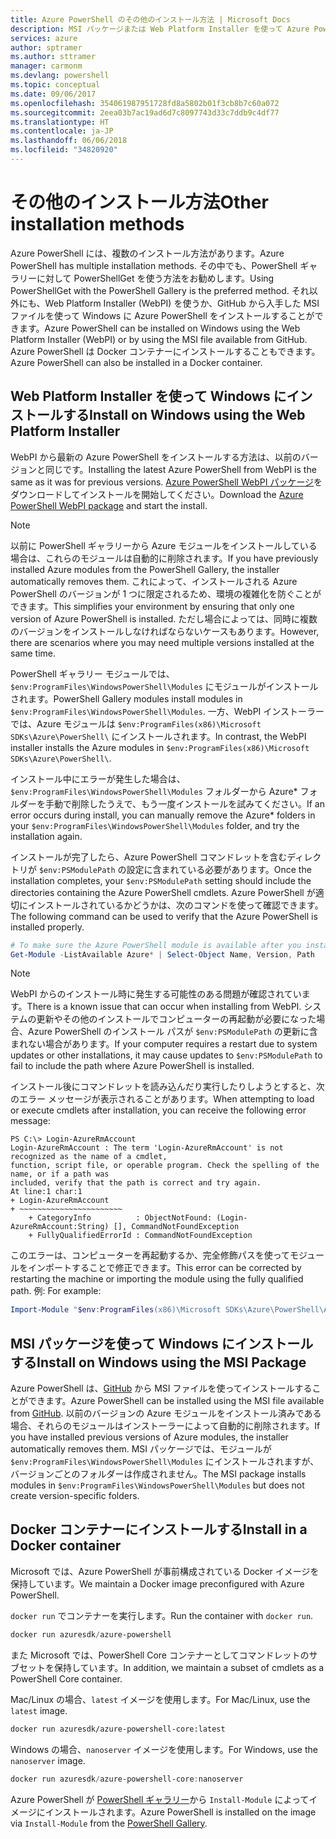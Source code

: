 ```yaml
---
title: Azure PowerShell のその他のインストール方法 | Microsoft Docs
description: MSI パッケージまたは Web Platform Installer を使って Azure PowerShell をインストールする方法について説明します。
services: azure
author: sptramer
ms.author: sttramer
manager: carmonm
ms.devlang: powershell
ms.topic: conceptual
ms.date: 09/06/2017
ms.openlocfilehash: 354061987951728fd8a5802b01f3cb8b7c60a072
ms.sourcegitcommit: 2eea03b7ac19ad6d7c8097743d33c7ddb9c4df77
ms.translationtype: HT
ms.contentlocale: ja-JP
ms.lasthandoff: 06/06/2018
ms.locfileid: "34820920"
---
```

# <a name="other-installation-methods"></a><span data-ttu-id="0a75c-103">その他のインストール方法</span><span class="sxs-lookup"><span data-stu-id="0a75c-103">Other installation methods</span></span>

<span data-ttu-id="0a75c-104">Azure PowerShell には、複数のインストール方法があります。</span><span class="sxs-lookup"><span data-stu-id="0a75c-104">Azure PowerShell has multiple installation methods.</span></span> <span data-ttu-id="0a75c-105">その中でも、PowerShell ギャラリーに対して PowerShellGet を使う方法をお勧めします。</span><span class="sxs-lookup"><span data-stu-id="0a75c-105">Using PowerShellGet with the PowerShell Gallery is the preferred method.</span></span> <span data-ttu-id="0a75c-106">それ以外にも、Web Platform Installer (WebPI) を使うか、GitHub から入手した MSI ファイルを使って Windows に Azure PowerShell をインストールすることができます。</span><span class="sxs-lookup"><span data-stu-id="0a75c-106">Azure PowerShell can be installed on Windows using the Web Platform Installer (WebPI) or by using the MSI file available from GitHub.</span></span> <span data-ttu-id="0a75c-107">Azure PowerShell は Docker コンテナーにインストールすることもできます。</span><span class="sxs-lookup"><span data-stu-id="0a75c-107">Azure PowerShell can also be installed in a Docker container.</span></span>

## <a name="install-on-windows-using-the-web-platform-installer"></a><span data-ttu-id="0a75c-108">Web Platform Installer を使って Windows にインストールする</span><span class="sxs-lookup"><span data-stu-id="0a75c-108">Install on Windows using the Web Platform Installer</span></span>

<span data-ttu-id="0a75c-109">WebPI から最新の Azure PowerShell をインストールする方法は、以前のバージョンと同じです。</span><span class="sxs-lookup"><span data-stu-id="0a75c-109">Installing the latest Azure PowerShell from WebPI is the same as it was for previous versions.</span></span>
<span data-ttu-id="0a75c-110">[Azure PowerShell WebPI パッケージ](http://aka.ms/webpi-azps)をダウンロードしてインストールを開始してください。</span><span class="sxs-lookup"><span data-stu-id="0a75c-110">Download the [Azure PowerShell WebPI package](http://aka.ms/webpi-azps) and start the install.</span></span>

> [!NOTE]
> <span data-ttu-id="0a75c-111">以前に PowerShell ギャラリーから Azure モジュールをインストールしている場合は、これらのモジュールは自動的に削除されます。</span><span class="sxs-lookup"><span data-stu-id="0a75c-111">If you have previously installed Azure modules from the PowerShell Gallery, the installer automatically removes them.</span></span> <span data-ttu-id="0a75c-112">これによって、インストールされる Azure PowerShell のバージョンが 1 つに限定されるため、環境の複雑化を防ぐことができます。</span><span class="sxs-lookup"><span data-stu-id="0a75c-112">This simplifies your environment by ensuring that only one version of Azure PowerShell is installed.</span></span> <span data-ttu-id="0a75c-113">ただし場合によっては、同時に複数のバージョンをインストールしなければならないケースもあります。</span><span class="sxs-lookup"><span data-stu-id="0a75c-113">However, there are scenarios where you may need multiple versions installed at the same time.</span></span>
>
> <span data-ttu-id="0a75c-114">PowerShell ギャラリー モジュールでは、`$env:ProgramFiles\WindowsPowerShell\Modules` にモジュールがインストールされます。</span><span class="sxs-lookup"><span data-stu-id="0a75c-114">PowerShell Gallery modules install modules in `$env:ProgramFiles\WindowsPowerShell\Modules`.</span></span> <span data-ttu-id="0a75c-115">一方、WebPI インストーラーでは、Azure モジュールは `$env:ProgramFiles(x86)\Microsoft SDKs\Azure\PowerShell\` にインストールされます。</span><span class="sxs-lookup"><span data-stu-id="0a75c-115">In contrast, the WebPI installer installs the Azure modules in `$env:ProgramFiles(x86)\Microsoft SDKs\Azure\PowerShell\`.</span></span>
>
> <span data-ttu-id="0a75c-116">インストール中にエラーが発生した場合は、`$env:ProgramFiles\WindowsPowerShell\Modules` フォルダーから Azure\* フォルダーを手動で削除したうえで、もう一度インストールを試みてください。</span><span class="sxs-lookup"><span data-stu-id="0a75c-116">If an error occurs during install, you can manually remove the Azure\* folders in your `$env:ProgramFiles\WindowsPowerShell\Modules` folder, and try the installation again.</span></span>

<span data-ttu-id="0a75c-117">インストールが完了したら、Azure PowerShell コマンドレットを含むディレクトリが `$env:PSModulePath` の設定に含まれている必要があります。</span><span class="sxs-lookup"><span data-stu-id="0a75c-117">Once the installation completes, your `$env:PSModulePath` setting should include the directories containing the Azure PowerShell cmdlets.</span></span> <span data-ttu-id="0a75c-118">Azure PowerShell が適切にインストールされているかどうかは、次のコマンドを使って確認できます。</span><span class="sxs-lookup"><span data-stu-id="0a75c-118">The following command can be used to verify that the Azure PowerShell is installed properly.</span></span>

```powershell
# To make sure the Azure PowerShell module is available after you install
Get-Module -ListAvailable Azure* | Select-Object Name, Version, Path
```

> [!NOTE]
> <span data-ttu-id="0a75c-119">WebPI からのインストール時に発生する可能性のある問題が確認されています。</span><span class="sxs-lookup"><span data-stu-id="0a75c-119">There is a known issue that can occur when installing from WebPI.</span></span> <span data-ttu-id="0a75c-120">システムの更新やその他のインストールでコンピューターの再起動が必要になった場合、Azure PowerShell のインストール パスが `$env:PSModulePath` の更新に含まれない場合があります。</span><span class="sxs-lookup"><span data-stu-id="0a75c-120">If your computer requires a restart due to system updates or other installations, it may cause updates to `$env:PSModulePath` to fail to include the path where Azure PowerShell is installed.</span></span>

<span data-ttu-id="0a75c-121">インストール後にコマンドレットを読み込んだり実行したりしようとすると、次のエラー メッセージが表示されることがあります。</span><span class="sxs-lookup"><span data-stu-id="0a75c-121">When attempting to load or execute cmdlets after installation, you can receive the following error message:</span></span>

```
PS C:\> Login-AzureRmAccount
Login-AzureRmAccount : The term 'Login-AzureRmAccount' is not recognized as the name of a cmdlet,
function, script file, or operable program. Check the spelling of the name, or if a path was
included, verify that the path is correct and try again.
At line:1 char:1
+ Login-AzureRmAccount
+ ~~~~~~~~~~~~~~~~~~~~~~~
    + CategoryInfo          : ObjectNotFound: (Login-AzureRmAccount:String) [], CommandNotFoundException
    + FullyQualifiedErrorId : CommandNotFoundException
```

<span data-ttu-id="0a75c-122">このエラーは、コンピューターを再起動するか、完全修飾パスを使ってモジュールをインポートすることで修正できます。</span><span class="sxs-lookup"><span data-stu-id="0a75c-122">This error can be corrected by restarting the machine or importing the module using the fully qualified path.</span></span> <span data-ttu-id="0a75c-123">例: </span><span class="sxs-lookup"><span data-stu-id="0a75c-123">For example:</span></span>

```powershell
Import-Module "$env:ProgramFiles(x86)\Microsoft SDKs\Azure\PowerShell\AzureRM.psd1"
```

## <a name="install-on-windows-using-the-msi-package"></a><span data-ttu-id="0a75c-124">MSI パッケージを使って Windows にインストールする</span><span class="sxs-lookup"><span data-stu-id="0a75c-124">Install on Windows using the MSI Package</span></span>

<span data-ttu-id="0a75c-125">Azure PowerShell は、[GitHub](https://github.com/Azure/azure-powershell/releases/latest) から MSI ファイルを使ってインストールすることができます。</span><span class="sxs-lookup"><span data-stu-id="0a75c-125">Azure PowerShell can be installed using the MSI file available from [GitHub](https://github.com/Azure/azure-powershell/releases/latest).</span></span> <span data-ttu-id="0a75c-126">以前のバージョンの Azure モジュールをインストール済みである場合、それらのモジュールはインストーラーによって自動的に削除されます。</span><span class="sxs-lookup"><span data-stu-id="0a75c-126">If you have installed previous versions of Azure modules, the installer automatically removes them.</span></span> <span data-ttu-id="0a75c-127">MSI パッケージでは、モジュールが `$env:ProgramFiles\WindowsPowerShell\Modules` にインストールされますが、バージョンごとのフォルダーは作成されません。</span><span class="sxs-lookup"><span data-stu-id="0a75c-127">The MSI package installs modules in `$env:ProgramFiles\WindowsPowerShell\Modules` but does not create version-specific folders.</span></span>

## <a name="install-in-a-docker-container"></a><span data-ttu-id="0a75c-128">Docker コンテナーにインストールする</span><span class="sxs-lookup"><span data-stu-id="0a75c-128">Install in a Docker container</span></span>

<span data-ttu-id="0a75c-129">Microsoft では、Azure PowerShell が事前構成されている Docker イメージを保持しています。</span><span class="sxs-lookup"><span data-stu-id="0a75c-129">We maintain a Docker image preconfigured with Azure PowerShell.</span></span>

<span data-ttu-id="0a75c-130">`docker run` でコンテナーを実行します。</span><span class="sxs-lookup"><span data-stu-id="0a75c-130">Run the container with `docker run`.</span></span>

```powershell
docker run azuresdk/azure-powershell
```

<span data-ttu-id="0a75c-131">また Microsoft では、PowerShell Core コンテナーとしてコマンドレットのサブセットを保持しています。</span><span class="sxs-lookup"><span data-stu-id="0a75c-131">In addition, we maintain a subset of cmdlets as a PowerShell Core container.</span></span>

<span data-ttu-id="0a75c-132">Mac/Linux の場合、`latest` イメージを使用します。</span><span class="sxs-lookup"><span data-stu-id="0a75c-132">For Mac/Linux, use the `latest` image.</span></span>

```bash
docker run azuresdk/azure-powershell-core:latest
```

<span data-ttu-id="0a75c-133">Windows の場合、`nanoserver` イメージを使用します。</span><span class="sxs-lookup"><span data-stu-id="0a75c-133">For Windows, use the `nanoserver` image.</span></span>

```powershell
docker run azuresdk/azure-powershell-core:nanoserver
```

<span data-ttu-id="0a75c-134">Azure PowerShell が [PowerShell ギャラリー](https://www.powershellgallery.com/)から `Install-Module` によってイメージにインストールされます。</span><span class="sxs-lookup"><span data-stu-id="0a75c-134">Azure PowerShell is installed on the image via `Install-Module` from the [PowerShell Gallery](https://www.powershellgallery.com/).</span></span>